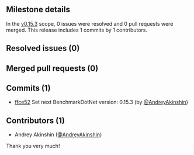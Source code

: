 ## Milestone details

In the [v0.15.3](https://github.com/dotnet/BenchmarkDotNet/issues?q=milestone:v0.15.3) scope, 
0 issues were resolved and 0 pull requests were merged.
This release includes 1 commits by 1 contributors.

## Resolved issues (0)


## Merged pull requests (0)


## Commits (1)

* [ffce52](https://github.com/dotnet/BenchmarkDotNet/commit/ffce52e3b45792a064b8be10342ff3266bdb91df) Set next BenchmarkDotNet version: 0.15.3 (by [@AndreyAkinshin](https://github.com/AndreyAkinshin))

## Contributors (1)

* Andrey Akinshin ([@AndreyAkinshin](https://github.com/AndreyAkinshin))

Thank you very much!

